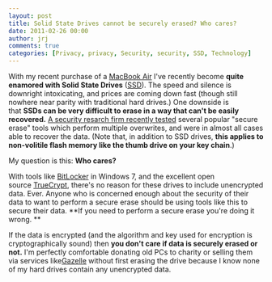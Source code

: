 ```yaml
---
layout: post
title: Solid State Drives cannot be securely erased? Who cares?
date: 2011-02-26 00:00
author: jrj
comments: true
categories: [Privacy, privacy, Security, security, SSD, Technology]
---
```

With my recent purchase of a <a href="http://www.apple.com/macbookair/" target="_blank">MacBook Air</a> I've recently become **quite enamored with Solid State Drives** (<a href="http://en.wikipedia.org/wiki/Solid-state_drive" target="_blank">SSD</a>). The speed and silence is downright intoxicating, and prices are coming down fast (though still nowhere near parity with traditional hard drives.) One downside is that **SSDs can be very difficult to erase in a way that can't be easily recovered.** <a href="http://www.infoworld.com/t/solid-state-drives/flash-based-solid-state-drives-nearly-impossible-erase-263?page=0,0" target="_blank">A security resarch firm recently tested</a> several popular "secure erase" tools which perform multiple overwrites, and were in almost all cases able to recover the data. (Note that, in addition to SSD drives, **this applies to non-volitile flash memory like the thumb drive on your key chain**.)

My question is this: **Who cares?**

With tools like <a href="http://www.microsoft.com/windows/windows-7/features/bitlocker.aspx" target="_blank">BitLocker</a> in Windows 7, and the excellent open source <a href="http://www.truecrypt.org/" target="_blank">TrueCrypt</a>, there's no reason for these drives to include unencrypted data. Ever. Anyone who is concerned enough about the security of their data to want to perform a secure erase should be using tools like this to secure their data. **If you need to perform a secure erase you're doing it wrong. **

If the data is encrypted (and the algorithm and key used for encryption is cryptographically sound) then **you don't care if data is securely erased or not.** I'm perfectly comfortable donating old PCs to charity or selling them via services like<a href="http://www.gazelle.com/" target="_blank">Gazelle</a> without first erasing the drive because I know none of my hard drives contain any unencrypted data.
